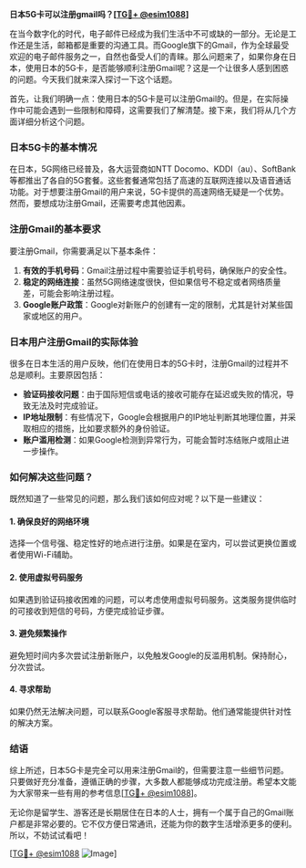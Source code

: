 **日本5G卡可以注册gmail吗？[[TG💪+ @esim1088](https://t.me/s/esim1088)]**

在当今数字化的时代，电子邮件已经成为我们生活中不可或缺的一部分。无论是工作还是生活，邮箱都是重要的沟通工具。而Google旗下的Gmail，作为全球最受欢迎的电子邮件服务之一，自然也备受人们的青睐。那么问题来了，如果你身在日本，使用日本的5G卡，是否能够顺利注册Gmail呢？这是一个让很多人感到困惑的问题。今天我们就来深入探讨一下这个话题。

首先，让我们明确一点：使用日本的5G卡是可以注册Gmail的。但是，在实际操作中可能会遇到一些限制和障碍，这需要我们了解清楚。接下来，我们将从几个方面详细分析这个问题。

### 日本5G卡的基本情况

在日本，5G网络已经普及，各大运营商如NTT Docomo、KDDI（au）、SoftBank等都推出了各自的5G套餐。这些套餐通常包括了高速的互联网连接以及语音通话功能。对于想要注册Gmail的用户来说，5G卡提供的高速网络无疑是一个优势。然而，要想成功注册Gmail，还需要考虑其他因素。

### 注册Gmail的基本要求

要注册Gmail，你需要满足以下基本条件：
1. **有效的手机号码**：Gmail注册过程中需要验证手机号码，确保账户的安全性。
2. **稳定的网络连接**：虽然5G网络速度很快，但如果信号不稳定或者网络质量差，可能会影响注册过程。
3. **Google账户政策**：Google对新账户的创建有一定的限制，尤其是针对某些国家或地区的用户。

### 日本用户注册Gmail的实际体验

很多在日本生活的用户反映，他们在使用日本的5G卡时，注册Gmail的过程并不总是顺利。主要原因包括：
- **验证码接收问题**：由于国际短信或电话的接收可能存在延迟或失败的情况，导致无法及时完成验证。
- **IP地址限制**：有些情况下，Google会根据用户的IP地址判断其地理位置，并采取相应的措施，比如要求额外的身份验证。
- **账户滥用检测**：如果Google检测到异常行为，可能会暂时冻结账户或阻止进一步操作。

### 如何解决这些问题？

既然知道了一些常见的问题，那么我们该如何应对呢？以下是一些建议：

#### 1. 确保良好的网络环境
选择一个信号强、稳定性好的地点进行注册。如果是在室内，可以尝试更换位置或者使用Wi-Fi辅助。

#### 2. 使用虚拟号码服务
如果遇到验证码接收困难的问题，可以考虑使用虚拟号码服务。这类服务提供临时的可接收到短信的号码，方便完成验证步骤。

#### 3. 避免频繁操作
避免短时间内多次尝试注册新账户，以免触发Google的反滥用机制。保持耐心，分次尝试。

#### 4. 寻求帮助
如果仍然无法解决问题，可以联系Google客服寻求帮助。他们通常能提供针对性的解决方案。

### 结语

综上所述，日本5G卡是完全可以用来注册Gmail的，但需要注意一些细节问题。只要做好充分准备，遵循正确的步骤，大多数人都能够成功完成注册。希望本文能为大家带来一些有用的参考信息[[TG💪+ @esim1088](https://t.me/s/esim1088)]。

无论你是留学生、游客还是长期居住在日本的人士，拥有一个属于自己的Gmail账户都是非常必要的。它不仅方便日常通讯，还能为你的数字生活增添更多的便利。所以，不妨试试看吧！

[[TG💪+ @esim1088](https://t.me/s/esim1088) ![Image](https://i.postimg.cc/4NQfJmqS/Snipaste-2025-05-13-00-14-12.png)]